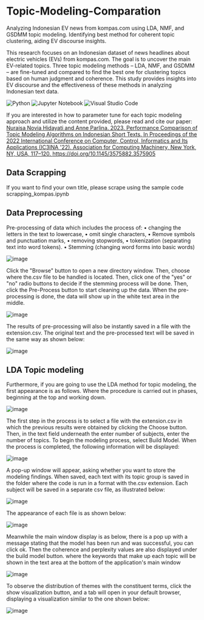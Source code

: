 # Topic-Modeling-Comparation
Analyzing Indonesian EV news from kompas.com using LDA, NMF, and GSDMM topic modeling. Identifying best method for coherent topic clustering, aiding EV discourse insights.

This research focuses on an Indonesian dataset of news headlines about electric vehicles (EVs) from kompas.com. The goal is to uncover the main EV-related topics. Three topic modeling methods – LDA, NMF, and GSDMM – are fine-tuned and compared to find the best one for clustering topics based on human judgment and coherence. This study provides insights into EV discourse and the effectiveness of these methods in analyzing Indonesian text data.

![Python](https://img.shields.io/badge/python-3670A0?style=for-the-badge&logo=python&logoColor=ffdd54) ![Jupyter Notebook](https://img.shields.io/badge/jupyter-%23FA0F00.svg?style=for-the-badge&logo=jupyter&logoColor=white) ![Visual Studio Code](https://img.shields.io/badge/Visual%20Studio%20Code-0078d7.svg?style=for-the-badge&logo=visual-studio-code&logoColor=white)

If you are interested in how to parameter tune for each topic modeling approach and utilize the content provided, please read and cite our paper:
<a href="https://dl.acm.org/doi/abs/10.1145/3575882.3575905">Nuraisa Novia Hidayati and Anne Parlina. 2023. Performance Comparison of Topic Modeling Algorithms on Indonesian Short Texts. In Proceedings of the 2022 International Conference on Computer, Control, Informatics and Its Applications (IC3INA '22). Association for Computing Machinery, New York, NY, USA, 117–120. https://doi.org/10.1145/3575882.3575905</a>

## Data Scrapping
If you want to find your own title, please scrape using the sample code scrapping_kompas.ipynb

## Data Preprocessing

Pre-processing of data which includes the process of:
    • changing the letters in the text to lowercase,
    • omit single characters,
    • Remove symbols and punctuation marks,
    • removing stopwords,
    • tokenization (separating text into word tokens).
    • Stemming (changing word forms into basic words)

   ![image](https://github.com/novra/Topic-Modeling-Comparation/assets/22464171/836660c3-72a8-4f2c-a3d0-69310a8f8802)

Click the "Browse" button to open a new directory window. Then, choose where the.csv file to be handled is located. Then, click one of the "yes" or "no" radio buttons to decide if the stemming process will be done. Then, click the Pre-Process button to start cleaning up the data. When the pre-processing is done, the data will show up in the white text area in the middle.

![image](https://github.com/novra/Topic-Modeling-Comparation/assets/22464171/904f548e-2f32-4b6b-b796-25455fe99d35)

The results of pre-processing will also be instantly saved in a file with the extension.csv. The original text and the pre-processed text will be saved in the same way as shown below:

![image](https://github.com/novra/Topic-Modeling-Comparation/assets/22464171/141f50de-0cb3-46b5-9fe5-0445626bb527)

## LDA Topic modeling 
Furthermore, if you are going to use the LDA method for topic modeling, the first appearance is as follows. Where the procedure is carried out in phases, beginning at the top and working down.

![image](https://github.com/novra/Topic-Modeling-Comparation/assets/22464171/28b32bc3-03ce-4867-8292-ff133d7db440)

The first step in the process is to select a file with the extension.csv in which the previous results were obtained by clicking the Choose button. Then, in the text field underneath the enter number of subjects, enter the number of topics. To begin the modeling process, select Build Model. When the process is completed, the following information will be displayed:

![image](https://github.com/novra/Topic-Modeling-Comparation/assets/22464171/8e168b81-5b74-4c80-8050-8c7ca25ae9fe)

A pop-up window will appear, asking whether you want to store the modeling findings. When saved, each text with its topic group is saved in the folder where the code is run in a format with the.csv extension. Each subject will be saved in a separate csv file, as illustrated below:

![image](https://github.com/novra/Topic-Modeling-Comparation/assets/22464171/ea5e6ac4-dce0-4c0e-8a56-a3fc2a86c701)

The appearance of each file is as shown below:

![image](https://github.com/novra/Topic-Modeling-Comparation/assets/22464171/62fa640b-30ee-46d9-9633-4c058df6a700)

Meanwhile the main window display is as below, there is a pop up with a message stating that the model has been run and was successful, you can click ok. Then the coherence and perplexity values are also displayed under the build model button. where the keywords that make up each topic will be shown in the text area at the bottom of the application's main window

![image](https://github.com/novra/Topic-Modeling-Comparation/assets/22464171/18b5dfc4-8dd2-44f5-87cc-2e2d3645bc84)

To observe the distribution of themes with the constituent terms, click the show visualization button, and a tab will open in your default browser, displaying a visualization similar to the one shown below:

![image](https://github.com/novra/Topic-Modeling-Comparation/assets/22464171/1cf95cc4-5a97-44f6-9d9a-df126334612b)









